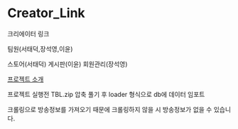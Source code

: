 # Creator_Link
크리에이터 링크

팀원(서태덕,장석영,이윤)

스토어(서태덕)
게시판(이윤)
회원관리(장석영)

[프로젝트 소개](https://yielding-derby-88a.notion.site/CreatorLink-6a448c0a3ba84b958c5c091c0a16b327?pvs=4)

프로젝트 실행전 TBL.zip 압축 풀기 후 loader 형식으로 db에 데이터 임포트

크롤링으로 방송정보를 가져오기 때문에 크롤링하지 않을 시 방송정보가 없을 수 있습니다.
